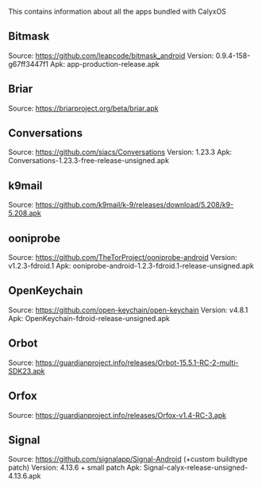This contains information about all the apps bundled with CalyxOS

## Bitmask
Source: https://github.com/leapcode/bitmask_android
Version: 0.9.4-158-g67ff3447f1
Apk: app-production-release.apk
## Briar
Source: https://briarproject.org/beta/briar.apk
## Conversations
Source: https://github.com/siacs/Conversations
Version: 1.23.3
Apk: Conversations-1.23.3-free-release-unsigned.apk
## k9mail
Source: https://github.com/k9mail/k-9/releases/download/5.208/k9-5.208.apk
## ooniprobe
Source:  https://github.com/TheTorProject/ooniprobe-android
Version: v1.2.3-fdroid.1
Apk: ooniprobe-android-1.2.3-fdroid.1-release-unsigned.apk
## OpenKeychain
Source: https://github.com/open-keychain/open-keychain
Version: v4.8.1
Apk: OpenKeychain-fdroid-release-unsigned.apk
## Orbot
Source: https://guardianproject.info/releases/Orbot-15.5.1-RC-2-multi-SDK23.apk
## Orfox
Source: https://guardianproject.info/releases/Orfox-v1.4-RC-3.apk
## Signal
Source: https://github.com/signalapp/Signal-Android (+custom buildtype patch)
Version: 4.13.6 + small patch
Apk: Signal-calyx-release-unsigned-4.13.6.apk

